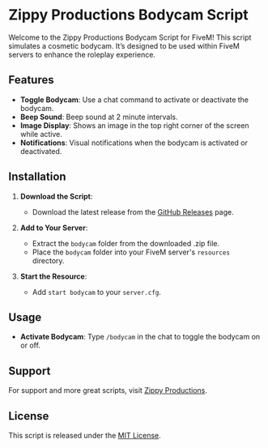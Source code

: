 # Zippy Productions Bodycam Script

Welcome to the Zippy Productions Bodycam Script for FiveM! This script simulates a cosmetic bodycam. It’s designed to be used within FiveM servers to enhance the roleplay experience.

## Features

- **Toggle Bodycam**: Use a chat command to activate or deactivate the bodycam.
- **Beep Sound**: Beep sound at 2 minute intervals.
- **Image Display**: Shows an image in the top right corner of the screen while active.
- **Notifications**: Visual notifications when the bodycam is activated or deactivated.

## Installation

1. **Download the Script**:
   - Download the latest release from the [GitHub Releases]([https://github.com/yourusername/your-repo/releases](https://github.com/Zippy01/FiveM-BodyCam-Script/releases)) page.

2. **Add to Your Server**:
   - Extract the `bodycam` folder from the downloaded .zip file.
   - Place the `bodycam` folder into your FiveM server's `resources` directory.

3. **Start the Resource**:
   - Add `start bodycam` to your `server.cfg`.

## Usage

- **Activate Bodycam**: Type `/bodycam` in the chat to toggle the bodycam on or off.

## Support

For support and more great scripts, visit [Zippy Productions](https://Zippy-Productions.com).

## License

This script is released under the [MIT License](LICENSE).
